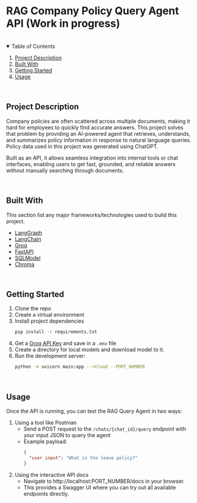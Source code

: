 # RAG Company Policy Query Agent API (Work in progress)

<br />

<details open="open">
  <summary>Table of Contents</summary>
  <ol>
    <li>
      <a href="#project-description">Project Description</a>
    </li>
    <li>
      <a href="#built-with">Built With</a>
    </li>
    <li>
      <a href="#getting-started">Getting Started</a>
    </li>
    <li>
      <a href="#usage">Usage</a>
    </li>
  </ol>
</details>

<br />

## Project Description
<p>Company policies are often scattered across multiple documents, making it hard for employees to quickly find accurate answers. This project solves that problem by providing an AI-powered agent that retrieves, understands, and summarizes policy information in response to natural language queries. Policy data used in this project was generated using ChatGPT.</p>
 
<p>Built as an API, it allows seamless integration into internal tools or chat interfaces, enabling users to get fast, grounded, and reliable answers without manually searching through documents.</p>

<br />

## Built With
This section list any major frameworks/technologies used to build this project.

- [LangGraph](https://www.langchain.com/langgraph)
- [LangChain](https://www.langchain.com/)
- [Groq](https://groq.com/)
- [FastAPI](https://fastapi.tiangolo.com/)
- [SQLModel](https://sqlmodel.tiangolo.com/)
- [Chroma](https://www.trychroma.com/)

<br />

## Getting Started
1. Clone the repo
2. Create a virtual environment
3. Install project dependencies
   ```sh
   pip install -r requirements.txt
   ```
4. Get a [Groq API Key](https://groq.com/) and save in a `.env` file
5. Create a directory for local models and download model to it.
6. Run the development server:
   ```sh
   python -m uvicorn main:app --reload --PORT_NUMBER
   ```

<br />

## Usage
Once the API is running, you can test the RAG Query Agent in two ways:
1. Using a tool like Postman  
   - Send a POST request to the `/chats/{chat_id}/query` endpoint with your input JSON to query the agent
   - Example payload:
     ```json
     {
       "user input": "What is the leave policy?"
     }
     ```
2. Using the interactive API docs
   - Navigate to http://localhost:PORT_NUMBER/docs in your browser.  
   - This provides a Swagger UI where you can try out all available endpoints directly.

